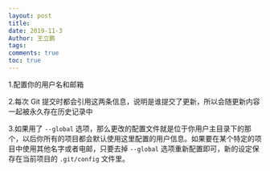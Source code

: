 ```yaml
---
layout: post
title: 
date: 2019-11-3
Author: 王立鹏 
tags:
comments: true
toc: true
---
```


1.配置你的用户名和邮箱

2.每次 Git 提交时都会引用这两条信息，说明是谁提交了更新，所以会随更新内容一起被永久存在历史记录中

3.如果用了 `--global` 选项，那么更改的配置文件就是位于你用户主目录下的那个，以后你所有的项目都会默认使用这里配置的用户信息。如果要在某个特定的项目中使用其他名字或者电邮，只要去掉 `--global` 选项重新配置即可，新的设定保存在当前项目的 `.git/config` 文件里。

